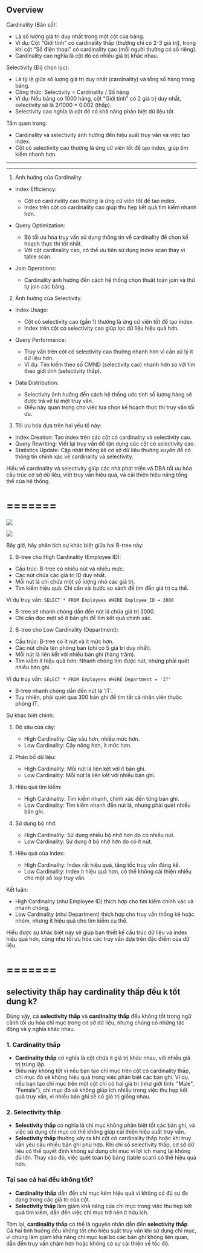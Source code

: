 ## Overview

Cardinality (Bản số):

- Là số lượng giá trị duy nhất trong một cột của bảng.
- Ví dụ: Cột "Giới tính" có cardinality thấp (thường chỉ có 2-3 giá trị), trong khi cột "Số điện thoại" có cardinality cao (mỗi người thường có số riêng).
- Cardinality cao nghĩa là cột đó có nhiều giá trị khác nhau.

Selectivity (Độ chọn lọc):

- Là tỷ lệ giữa số lượng giá trị duy nhất (cardinality) và tổng số hàng trong bảng.
- Công thức: Selectivity = Cardinality / Số hàng
- Ví dụ: Nếu bảng có 1000 hàng, cột "Giới tính" có 2 giá trị duy nhất, selectivity sẽ là 2/1000 = 0.002 (thấp).
- Selectivity cao nghĩa là cột đó có khả năng phân biệt dữ liệu tốt.

Tầm quan trọng:
- Cardinality và selectivity ảnh hưởng đến hiệu suất truy vấn và việc tạo index.
- Cột có selectivity cao thường là ứng cử viên tốt để tạo index, giúp tìm kiếm nhanh hơn.

-------
-------

1. Ảnh hưởng của Cardinality:

- Index Efficiency:
    - Cột có cardinality cao thường là ứng cử viên tốt để tạo index.
    - Index trên cột có cardinality cao giúp thu hẹp kết quả tìm kiếm nhanh hơn.

- Query Optimization:
    - Bộ tối ưu hóa truy vấn sử dụng thông tin về cardinality để chọn kế hoạch thực thi tốt nhất.
    - Với cột cardinality cao, có thể ưu tiên sử dụng index scan thay vì table scan.

- Join Operations:
    - Cardinality ảnh hưởng đến cách hệ thống chọn thuật toán join và thứ tự join các bảng.

2. Ảnh hưởng của Selectivity:

- Index Usage:
    - Cột có selectivity cao (gần 1) thường là ứng cử viên tốt để tạo index.
    - Index trên cột có selectivity cao giúp lọc dữ liệu hiệu quả hơn.

- Query Performance:
    - Truy vấn trên cột có selectivity cao thường nhanh hơn vì cần xử lý ít dữ liệu hơn.
    - Ví dụ: Tìm kiếm theo số CMND (selectivity cao) nhanh hơn so với tìm theo giới tính (selectivity thấp).

- Data Distribution:
    - Selectivity ảnh hưởng đến cách hệ thống ước tính số lượng hàng sẽ được trả về từ một truy vấn.
    - Điều này quan trọng cho việc lựa chọn kế hoạch thực thi truy vấn tối ưu.

3. Tối ưu hóa dựa trên hai yếu tố này:

- Index Creation: Tạo index trên các cột có cardinality và selectivity cao.
- Query Rewriting: Viết lại truy vấn để tận dụng các cột có selectivity cao.
- Statistics Update: Cập nhật thống kê cơ sở dữ liệu thường xuyên để có thông tin chính xác về cardinality và selectivity.

Hiểu về cardinality và selectivity giúp các nhà phát triển và DBA tối ưu hóa cấu trúc cơ sở dữ liệu, viết truy vấn hiệu quả, và cải thiện hiệu năng tổng thể của hệ thống.

=======
=======

![](high-cardinality.png)

![](low-cardinality.png)

Bây giờ, hãy phân tích sự khác biệt giữa hai B-tree này:

1. B-tree cho High Cardinality (Employee ID):

- Cấu trúc: B-tree có nhiều nút và nhiều mức.
- Các nút chứa các giá trị ID duy nhất.
- Mỗi nút lá chỉ chứa một số lượng nhỏ các giá trị.
- Tìm kiếm hiệu quả: Chỉ cần vài bước so sánh để tìm đến giá trị cụ thể.

Ví dụ truy vấn: `SELECT * FROM Employees WHERE Employee_ID = 3000`
- B-tree sẽ nhanh chóng dẫn đến nút lá chứa giá trị 3000.
- Chỉ cần đọc một số ít bản ghi để tìm kết quả chính xác.

2. B-tree cho Low Cardinality (Department):

- Cấu trúc: B-tree có ít nút và ít mức hơn.
- Các nút chứa tên phòng ban (chỉ có 5 giá trị duy nhất).
- Mỗi nút lá liên kết với nhiều bản ghi (hàng trăm).
- Tìm kiếm ít hiệu quả hơn: Nhanh chóng tìm được nút, nhưng phải quét nhiều bản ghi.

Ví dụ truy vấn: `SELECT * FROM Employees WHERE Department = 'IT'`
- B-tree nhanh chóng dẫn đến nút lá 'IT'.
- Tuy nhiên, phải quét qua 300 bản ghi để tìm tất cả nhân viên thuộc phòng IT.

Sự khác biệt chính:

1. Độ sâu của cây:
    - High Cardinality: Cây sâu hơn, nhiều mức hơn.
    - Low Cardinality: Cây nông hơn, ít mức hơn.

2. Phân bố dữ liệu:
    - High Cardinality: Mỗi nút lá liên kết với ít bản ghi.
    - Low Cardinality: Mỗi nút lá liên kết với nhiều bản ghi.

3. Hiệu quả tìm kiếm:
    - High Cardinality: Tìm kiếm nhanh, chính xác đến từng bản ghi.
    - Low Cardinality: Tìm kiếm nhanh đến nút lá, nhưng phải quét nhiều bản ghi.

4. Sử dụng bộ nhớ:
    - High Cardinality: Sử dụng nhiều bộ nhớ hơn do có nhiều nút.
    - Low Cardinality: Sử dụng ít bộ nhớ hơn do có ít nút.

5. Hiệu quả của index:
    - High Cardinality: Index rất hiệu quả, tăng tốc truy vấn đáng kể.
    - Low Cardinality: Index ít hiệu quả hơn, có thể không cải thiện nhiều cho một số loại truy vấn.

Kết luận:
- High Cardinality (như Employee ID) thích hợp cho tìm kiếm chính xác và nhanh chóng.
- Low Cardinality (như Department) thích hợp cho truy vấn thống kê hoặc nhóm, nhưng ít hiệu quả cho tìm kiếm cụ thể.

Hiểu được sự khác biệt này sẽ giúp bạn thiết kế cấu trúc dữ liệu và index hiệu quả hơn, cũng như tối ưu hóa các truy vấn dựa trên đặc điểm của dữ liệu.

=======
=======

## selectivity thấp hay cardinality thấp đều k tốt dung k?


Đúng vậy, cả **selectivity thấp** và **cardinality thấp** đều không tốt trong ngữ cảnh tối ưu hóa chỉ mục trong cơ sở dữ liệu, nhưng chúng có những tác động và ý nghĩa khác nhau.

### 1. **Cardinality thấp**
- **Cardinality thấp** có nghĩa là cột chứa ít giá trị khác nhau, với nhiều giá trị trùng lặp.
- Điều này không tốt vì nếu bạn tạo chỉ mục trên cột có cardinality thấp, chỉ mục đó sẽ không hiệu quả trong việc phân biệt các bản ghi. Ví dụ, nếu bạn tạo chỉ mục trên một cột chỉ có hai giá trị (như giới tính: "Male", "Female"), chỉ mục đó sẽ không giúp ích nhiều trong việc thu hẹp kết quả truy vấn, vì nhiều bản ghi sẽ có giá trị giống nhau.

### 2. **Selectivity thấp**
- **Selectivity thấp** có nghĩa là chỉ mục không phân biệt tốt các bản ghi, và việc sử dụng chỉ mục có thể không giúp cải thiện hiệu suất truy vấn.
- **Selectivity thấp** thường xảy ra khi cột có cardinality thấp hoặc khi truy vấn yêu cầu nhiều bản ghi phù hợp. Khi chỉ số selectivity thấp, cơ sở dữ liệu có thể quyết định không sử dụng chỉ mục vì lợi ích mang lại không đủ lớn. Thay vào đó, việc quét toàn bộ bảng (table scan) có thể hiệu quả hơn.

### Tại sao cả hai đều không tốt?
- **Cardinality thấp** dẫn đến chỉ mục kém hiệu quả vì không có đủ sự đa dạng trong các giá trị của cột.
- **Selectivity thấp** làm giảm khả năng của chỉ mục trong việc thu hẹp kết quả tìm kiếm, dẫn đến việc chỉ mục trở nên ít hữu ích.

Tóm lại, **cardinality thấp** có thể là nguyên nhân dẫn đến **selectivity thấp**. Cả hai tình huống đều không tốt cho hiệu suất truy vấn khi sử dụng chỉ mục, vì chúng làm giảm khả năng chỉ mục loại bỏ các bản ghi không liên quan, dẫn đến truy vấn chậm hơn hoặc không có sự cải thiện về tốc độ.

